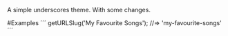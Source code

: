 A simple underscores theme. With some changes.

#Examples
´´´
getURLSlug('My Favourite Songs');
//=> 'my-favourite-songs'
´´´